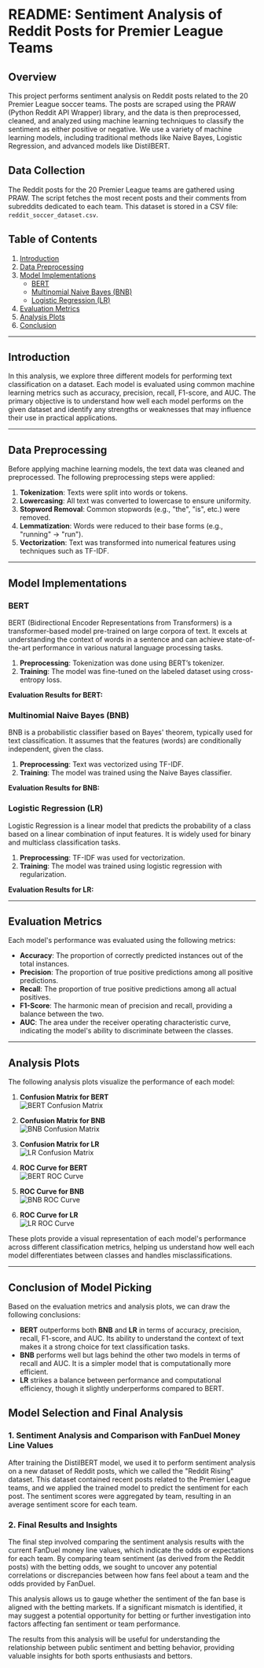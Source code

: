 # README: Sentiment Analysis of Reddit Posts for Premier League Teams

## Overview
This project performs sentiment analysis on Reddit posts related to the 20 Premier League soccer teams. The posts are scraped using the PRAW (Python Reddit API Wrapper) library, and the data is then preprocessed, cleaned, and analyzed using machine learning techniques to classify the sentiment as either positive or negative. We use a variety of machine learning models, including traditional methods like Naive Bayes, Logistic Regression, and advanced models like DistilBERT.

## Data Collection
The Reddit posts for the 20 Premier League teams are gathered using PRAW. The script fetches the most recent posts and their comments from subreddits dedicated to each team. This dataset is stored in a CSV file: `reddit_soccer_dataset.csv`.

## Table of Contents
1. [Introduction](#introduction)
2. [Data Preprocessing](#data-preprocessing)
3. [Model Implementations](#model-implementations)
   - [BERT](#bert)
   - [Multinomial Naive Bayes (BNB)](#multinomial-naive-bayes-bnb)
   - [Logistic Regression (LR)](#logistic-regression-lr)
4. [Evaluation Metrics](#evaluation-metrics)
5. [Analysis Plots](#analysis-plots)
6. [Conclusion](#conclusion)

---

## Introduction
In this analysis, we explore three different models for performing text classification on a dataset. Each model is evaluated using common machine learning metrics such as accuracy, precision, recall, F1-score, and AUC. The primary objective is to understand how well each model performs on the given dataset and identify any strengths or weaknesses that may influence their use in practical applications.

---

## Data Preprocessing
Before applying machine learning models, the text data was cleaned and preprocessed. The following preprocessing steps were applied:
1. **Tokenization**: Texts were split into words or tokens.
2. **Lowercasing**: All text was converted to lowercase to ensure uniformity.
3. **Stopword Removal**: Common stopwords (e.g., "the", "is", etc.) were removed.
4. **Lemmatization**: Words were reduced to their base forms (e.g., "running" → "run").
5. **Vectorization**: Text was transformed into numerical features using techniques such as TF-IDF.

---

## Model Implementations

### BERT
BERT (Bidirectional Encoder Representations from Transformers) is a transformer-based model pre-trained on large corpora of text. It excels at understanding the context of words in a sentence and can achieve state-of-the-art performance in various natural language processing tasks.

1. **Preprocessing**: Tokenization was done using BERT’s tokenizer.
2. **Training**: The model was fine-tuned on the labeled dataset using cross-entropy loss.

**Evaluation Results for BERT:**


### Multinomial Naive Bayes (BNB)
BNB is a probabilistic classifier based on Bayes' theorem, typically used for text classification. It assumes that the features (words) are conditionally independent, given the class.

1. **Preprocessing**: Text was vectorized using TF-IDF.
2. **Training**: The model was trained using the Naive Bayes classifier.

**Evaluation Results for BNB:**


### Logistic Regression (LR)
Logistic Regression is a linear model that predicts the probability of a class based on a linear combination of input features. It is widely used for binary and multiclass classification tasks.

1. **Preprocessing**: TF-IDF was used for vectorization.
2. **Training**: The model was trained using logistic regression with regularization.

**Evaluation Results for LR:**


---

## Evaluation Metrics
Each model's performance was evaluated using the following metrics:
- **Accuracy**: The proportion of correctly predicted instances out of the total instances.
- **Precision**: The proportion of true positive predictions among all positive predictions.
- **Recall**: The proportion of true positive predictions among all actual positives.
- **F1-Score**: The harmonic mean of precision and recall, providing a balance between the two.
- **AUC**: The area under the receiver operating characteristic curve, indicating the model's ability to discriminate between the classes.

---

## Analysis Plots

The following analysis plots visualize the performance of each model:

1. **Confusion Matrix for BERT**  
   ![BERT Confusion Matrix](analysis_plots/confusion_matrix_bert.png)

2. **Confusion Matrix for BNB**  
   ![BNB Confusion Matrix](analysis_plots/confusion_matrix_BNB.png)

3. **Confusion Matrix for LR**  
   ![LR Confusion Matrix](analysis_plots/confusion_matrix_LR.png)

4. **ROC Curve for BERT**  
   ![BERT ROC Curve](analysis_plots/roc_curve_bert.png)

5. **ROC Curve for BNB**  
   ![BNB ROC Curve](analysis_plots/roc_curve_bnb.png)

6. **ROC Curve for LR**  
   ![LR ROC Curve](analysis_plots/roc_curve_lr.png)

These plots provide a visual representation of each model's performance across different classification metrics, helping us understand how well each model differentiates between classes and handles misclassifications.

---

## Conclusion of Model Picking

Based on the evaluation metrics and analysis plots, we can draw the following conclusions:

- **BERT** outperforms both **BNB** and **LR** in terms of accuracy, precision, recall, F1-score, and AUC. Its ability to understand the context of text makes it a strong choice for text classification tasks.
- **BNB** performs well but lags behind the other two models in terms of recall and AUC. It is a simpler model that is computationally more efficient.
- **LR** strikes a balance between performance and computational efficiency, though it slightly underperforms compared to BERT.

## Model Selection and Final Analysis

### 1. Sentiment Analysis and Comparison with FanDuel Money Line Values
After training the DistilBERT model, we used it to perform sentiment analysis on a new dataset of Reddit posts, which we called the "Reddit Rising" dataset. This dataset contained recent posts related to the Premier League teams, and we applied the trained model to predict the sentiment for each post. The sentiment scores were aggregated by team, resulting in an average sentiment score for each team.

### 2. Final Results and Insights
The final step involved comparing the sentiment analysis results with the current FanDuel money line values, which indicate the odds or expectations for each team. By comparing team sentiment (as derived from the Reddit posts) with the betting odds, we sought to uncover any potential correlations or discrepancies between how fans feel about a team and the odds provided by FanDuel.

This analysis allows us to gauge whether the sentiment of the fan base is aligned with the betting markets. If a significant mismatch is identified, it may suggest a potential opportunity for betting or further investigation into factors affecting fan sentiment or team performance.

The results from this analysis will be useful for understanding the relationship between public sentiment and betting behavior, providing valuable insights for both sports enthusiasts and bettors.